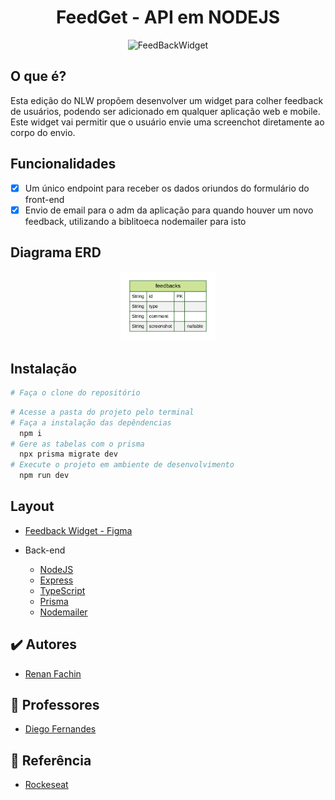 <h1 align="center">
  FeedGet - API em NODEJS
</h1>

<p align="center">
  <img alt="FeedBackWidget" src="https://i.imgur.com/PrwcsNB.png">
</p>

## O que é?
Esta edição do NLW propõem desenvolver um widget para colher feedback de usuários, podendo ser adicionado em qualquer aplicação web e mobile.<br>
Este widget vai permitir que o usuário envie uma screenchot diretamente ao corpo do envio.

## Funcionalidades
- [x] Um único endpoint para receber os dados oriundos do formulário do front-end
- [x] Envio de email para o adm da aplicação para quando houver um novo feedback, utilizando a biblitoeca nodemailer para isto

## Diagrama ERD
<div align="center">
    <img width="30%" alt="Diagrama ERD" src="./prisma/ERD.svg">
</div>

## Instalação
```bash
# Faça o clone do repositório
```

```bash
# Acesse a pasta do projeto pelo terminal
# Faça a instalação das depêndencias
  npm i
# Gere as tabelas com o prisma
  npx prisma migrate dev
# Execute o projeto em ambiente de desenvolvimento
  npm run dev
```

## Layout
- [Feedback Widget - Figma](https://www.figma.com/community/file/1102912516166573468)

- Back-end
  - [NodeJS](https://nodejs.org/en/)
  - [Express](https://expressjs.com/)
  - [TypeScript](https://www.typescriptlang.org/)
  - [Prisma](https://www.prisma.io/)
  - [Nodemailer](https://nodemailer.com/)

## ✔️ Autores

- [Renan Fachin](https://github.com/RenanFachin/)

## 📄 Professores

- [Diego Fernandes](https://github.com/diego3g)

## 📄 Referência

- [Rockeseat](https://www.rocketseat.com.br/)